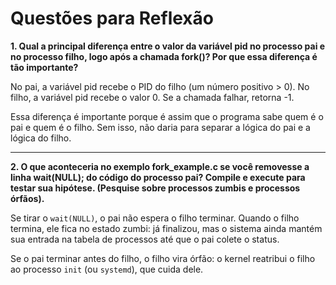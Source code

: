 # Questões para Reflexão

**1. Qual a principal diferença entre o valor da variável pid no processo pai e no processo filho, logo após a chamada fork()? Por que essa diferença é tão importante?**

No pai, a variável pid recebe o PID do filho (um número positivo > 0). No filho, a variável pid recebe o valor 0. Se a chamada falhar, retorna -1.

Essa diferença é importante porque é assim que o programa sabe quem é o pai e quem é o filho. Sem isso, não daria para separar a lógica do pai e a lógica do filho.

---

**2. O que aconteceria no exemplo fork_example.c se você removesse a linha wait(NULL); do código do processo pai? Compile e execute para testar sua hipótese. (Pesquise sobre processos zumbis e processos órfãos).**

Se tirar o `wait(NULL)`, o pai não espera o filho terminar.
Quando o filho termina, ele fica no estado zumbi: já finalizou, mas o sistema ainda mantém sua entrada na tabela de processos até que o pai colete o status.

Se o pai terminar antes do filho, o filho vira órfão: o kernel reatribui o filho ao processo `init` (ou `systemd`), que cuida dele.
